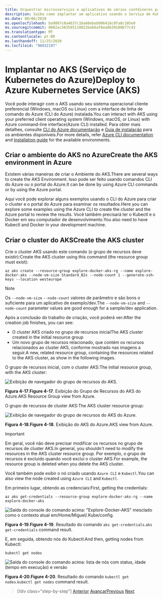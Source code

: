 ```yaml
---
title: Orquestrar microsserviços e aplicativos de vários contêineres para alta escalabilidade e disponibilidade
description: Saiba como implantar um aplicativo usando o Serviço de Kubernetes do Azure.
ms.date: 08/06/2020
ms.openlocfilehash: ba9887c0a4837c16a60ebeb006416c0fa8c105e0
ms.sourcegitcommit: 0802ac583585110022beb6af8ea0b39188b77c43
ms.translationtype: MT
ms.contentlocale: pt-BR
ms.lasthandoff: 11/25/2020
ms.locfileid: "96032197"
---
```

# <a name="deploy-to-azure-kubernetes-service-aks"></a><span data-ttu-id="4f1fa-103">Implantar no AKS (Serviço de Kubernetes do Azure)</span><span class="sxs-lookup"><span data-stu-id="4f1fa-103">Deploy to Azure Kubernetes Service (AKS)</span></span>

<span data-ttu-id="4f1fa-104">Você pode interagir com o AKS usando seu sistema operacional cliente preferencial (Windows, macOS ou Linux) com a interface de linha de comando do Azure (CLI do Azure) instalada.</span><span class="sxs-lookup"><span data-stu-id="4f1fa-104">You can interact with AKS using your preferred client operating system (Windows, macOS, or Linux) with Azure command-line interface(Azure CLI) installed.</span></span> <span data-ttu-id="4f1fa-105">Para obter mais detalhes, consulte [CLI do Azure documentação](/cli/azure/?view=azure-cli-latest) e [Guia de instalação](/cli/azure/install-azure-cli?view=azure-cli-latest) para os ambientes disponíveis.</span><span class="sxs-lookup"><span data-stu-id="4f1fa-105">For more details, refer [Azure CLI documentation](/cli/azure/?view=azure-cli-latest) and [Installation guide](/cli/azure/install-azure-cli?view=azure-cli-latest) for the available environments.</span></span>

## <a name="create-the-aks-environment-in-azure"></a><span data-ttu-id="4f1fa-106">Criar o ambiente do AKS no Azure</span><span class="sxs-lookup"><span data-stu-id="4f1fa-106">Create the AKS environment in Azure</span></span>

<span data-ttu-id="4f1fa-107">Existem várias maneiras de criar o Ambiente do AKS.</span><span class="sxs-lookup"><span data-stu-id="4f1fa-107">There are several ways to create the AKS Environment.</span></span> <span data-ttu-id="4f1fa-108">Isso pode ser feito usando comandos CLI do Azure ou o portal do Azure.</span><span class="sxs-lookup"><span data-stu-id="4f1fa-108">It can be done by using Azure CLI commands or by using the Azure portal.</span></span>

<span data-ttu-id="4f1fa-109">Aqui você pode explorar alguns exemplos usando o CLI do Azure para criar o cluster e o portal do Azure para examinar os resultados.</span><span class="sxs-lookup"><span data-stu-id="4f1fa-109">Here you can explore some examples using the Azure CLI to create the cluster and the Azure portal to review the results.</span></span> <span data-ttu-id="4f1fa-110">Você também precisará ter o Kubectl e o Docker em seu computador de desenvolvimento.</span><span class="sxs-lookup"><span data-stu-id="4f1fa-110">You also need to have Kubectl and Docker in your development machine.</span></span>

## <a name="create-the-aks-cluster"></a><span data-ttu-id="4f1fa-111">Criar o cluster do AKS</span><span class="sxs-lookup"><span data-stu-id="4f1fa-111">Create the AKS cluster</span></span>

<span data-ttu-id="4f1fa-112">Crie o cluster AKS usando este comando (o grupo de recursos deve existir):</span><span class="sxs-lookup"><span data-stu-id="4f1fa-112">Create the AKS cluster using this command (the resource group must exist):</span></span>

```console
az aks create --resource-group explore-docker-aks-rg --name explore-docker-aks --node-vm-size Standard_B2s --node-count 1 --generate-ssh-keys --location westeurope
```

> [!NOTE]
> <span data-ttu-id="4f1fa-113">Os `--node-vm-size` `--node-count` valores de parâmetro e são bons o suficiente para um aplicativo de exemplo/dev.</span><span class="sxs-lookup"><span data-stu-id="4f1fa-113">The `--node-vm-size` and `--node-count` parameter values are good enough for a sample/dev application.</span></span>

<span data-ttu-id="4f1fa-114">Após a conclusão do trabalho de criação, você poderá ver:</span><span class="sxs-lookup"><span data-stu-id="4f1fa-114">After the creation job finishes, you can see:</span></span>

- <span data-ttu-id="4f1fa-115">O cluster AKS criado no grupo de recursos inicial</span><span class="sxs-lookup"><span data-stu-id="4f1fa-115">The AKS cluster created in the initial resource group</span></span>
- <span data-ttu-id="4f1fa-116">Um novo grupo de recursos relacionado, que contém os recursos relacionados ao cluster AKS, conforme mostrado nas imagens a seguir.</span><span class="sxs-lookup"><span data-stu-id="4f1fa-116">A new, related resource group, containing the resources related to the AKS cluster, as show in the following images.</span></span>

<span data-ttu-id="4f1fa-117">O grupo de recursos inicial, com o cluster AKS:</span><span class="sxs-lookup"><span data-stu-id="4f1fa-117">The initial resource group, with the AKS cluster:</span></span>

![Exibição de navegador do grupo de recursos do AKS.](media/deploy-azure-kubernetes-service/aks-cluster-view.png)

<span data-ttu-id="4f1fa-119">**Figura 4-17**.</span><span class="sxs-lookup"><span data-stu-id="4f1fa-119">**Figure 4-17**.</span></span> <span data-ttu-id="4f1fa-120">Exibição do Grupo de Recursos do AKS do Azure.</span><span class="sxs-lookup"><span data-stu-id="4f1fa-120">AKS Resource Group view from Azure.</span></span>

<span data-ttu-id="4f1fa-121">O grupo de recursos de cluster AKS:</span><span class="sxs-lookup"><span data-stu-id="4f1fa-121">The AKS cluster resource group:</span></span>

![Exibição de navegador do grupo de recursos do AKS do Azure.](media/deploy-azure-kubernetes-service/aks-resource-group-view.png)

<span data-ttu-id="4f1fa-123">**Figura 4-18**.</span><span class="sxs-lookup"><span data-stu-id="4f1fa-123">**Figure 4-18**.</span></span> <span data-ttu-id="4f1fa-124">Exibição do AKS do Azure.</span><span class="sxs-lookup"><span data-stu-id="4f1fa-124">AKS view from Azure.</span></span>

> [!IMPORTANT]
> <span data-ttu-id="4f1fa-125">Em geral, você não deve precisar modificar os recursos no grupo de recursos de cluster AKS.</span><span class="sxs-lookup"><span data-stu-id="4f1fa-125">In general, you shouldn't need to modify the resources in the AKS cluster resource group.</span></span> <span data-ttu-id="4f1fa-126">Por exemplo, o grupo de recursos é excluído quando você exclui o cluster AKS.</span><span class="sxs-lookup"><span data-stu-id="4f1fa-126">For example, the resource group is deleted when you delete the AKS cluster.</span></span>

<span data-ttu-id="4f1fa-127">Você também pode exibir o nó criado usando `Azure CLI` e `Kubectl`.</span><span class="sxs-lookup"><span data-stu-id="4f1fa-127">You can also view the node created using `Azure CLI` and `Kubectl`.</span></span>

<span data-ttu-id="4f1fa-128">Em primeiro lugar, obtendo as credenciais:</span><span class="sxs-lookup"><span data-stu-id="4f1fa-128">First, getting the credentials:</span></span>

```console
az aks get-credentials --resource-group explore-docker-aks-rg --name explore-docker-aks
```

![Saída do console do comando acima: "Explore-Docker-AKS" mesclado como o contexto atual em/Home/Miguel/.Kube/config.](media/deploy-azure-kubernetes-service/get-credentials-command-result.png)

<span data-ttu-id="4f1fa-130">**Figura 4-19**.</span><span class="sxs-lookup"><span data-stu-id="4f1fa-130">**Figure 4-19**.</span></span> <span data-ttu-id="4f1fa-131">Resultado do comando `aks get-credentials`.</span><span class="sxs-lookup"><span data-stu-id="4f1fa-131">`aks get-credentials` command result.</span></span>

<span data-ttu-id="4f1fa-132">E, em seguida, obtendo nós do Kubectl:</span><span class="sxs-lookup"><span data-stu-id="4f1fa-132">And then, getting nodes from Kubectl:</span></span>

```console
kubectl get nodes
```

![Saída do console do comando acima: lista de nós com status, idade (tempo em execução) e versão](media/deploy-azure-kubernetes-service/kubectl-get-nodes-command-result.png)

<span data-ttu-id="4f1fa-134">**Figura 4-20**.</span><span class="sxs-lookup"><span data-stu-id="4f1fa-134">**Figure 4-20**.</span></span> <span data-ttu-id="4f1fa-135">Resultado do comando `kubectl get nodes`.</span><span class="sxs-lookup"><span data-stu-id="4f1fa-135">`kubectl get nodes` command result.</span></span>

> [!div class="step-by-step"]
> <span data-ttu-id="4f1fa-136">[Anterior](orchestrate-high-scalability-availability.md) 
>  [Avançar](docker-apps-development-environment.md)</span><span class="sxs-lookup"><span data-stu-id="4f1fa-136">[Previous](orchestrate-high-scalability-availability.md)
[Next](docker-apps-development-environment.md)</span></span>
